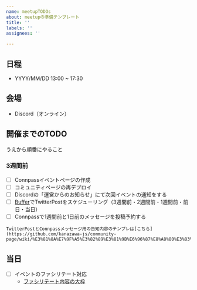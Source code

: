 ```yaml
---
name: meetupTODOs
about: meetupの準備テンプレート
title: ''
labels: ''
assignees: ''

---
```


## 日程

- YYYY/MM/DD  13:00 ~ 17:30

## 会場

- Discord（オンライン）

## 開催までのTODO

うえから順番にやること

### 3週間前

- [ ] Connpassイベントページの作成
- [ ] コミュニティページの再デプロイ
- [ ] Discordの「運営からのお知らせ」にて次回イベントの通知をする
- [ ] [Buffer](https://publish.buffer.com/profile/5f44c0bf8c68015ea35d9413/tab/queue)でTwitterPostをスケジューリング（3週間前・2週間前・1週間前・前日・当日）
- [ ] Connpassで1週間前と1日前のメッセージを投稿予約する

```
TwitterPostとConnpassメッセージ用の告知内容のテンプレは[こちら](https://github.com/kanazawa-js/community-page/wiki/%E3%81%8A%E7%9F%A5%E3%82%89%E3%81%9B%E6%96%87%E8%A8%80%E3%83%86%E3%83%B3%E3%83%97%E3%83%AC)
```
## 当日

- [ ] イベントのファシリテート対応
  - [ファシリテート内容の大枠](https://github.com/kanazawa-js/community-page/wiki/%E3%83%95%E3%82%A1%E3%82%B7%E3%83%AA%E3%83%86%E3%83%BC%E3%83%88%E3%83%86%E3%83%B3%E3%83%97%E3%83%AC)
